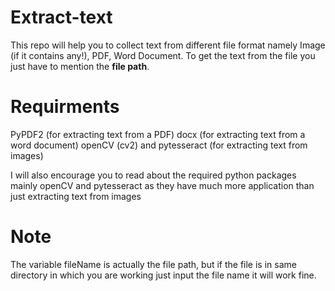 # Extract-text
This repo will help you to collect text from different file format namely Image (if it contains any!), PDF, Word Document. To get the text from the file you just have to mention the <b>file path</b>. 

# Requirments
PyPDF2 (for extracting text from a PDF)
docx (for extracting text from a word document)
openCV (cv2) and pytesseract (for extracting text from images)

I will also encourage you to read about the required python packages mainly openCV and pytesseract as they have much more application than just extracting text from images

# Note
The variable fileName is actually the file path, but if the file is in same directory in which you are working just input the file name it will work fine.
